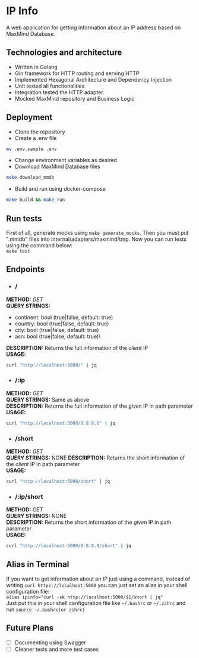 # IP Info
A web application for getting information about an IP address based on MaxMind Database.

## Technologies and architecture
- Written in Golang
- Gin framework for HTTP routing and serving HTTP
- Implemented Hexagonal Architecture and Dependency Injection
- Unit tested all functionalities
- Integration tested the HTTP adapter.
- Mocked MaxMind repository and Business Logic

## Deployment
- Clone the repository
- Create a .env file
```bash
mv .env.sample .env
```
- Change environment variables as desired
- Download MaxMind Database files
```bash
make download_mmdb
```
- Build and run using docker-compose
```bash
make build && make run
```

## Run tests
First of all, generate mocks using `make generate_mocks`. Then you must put ".mmdb" files into internal/adapters/maxmind/tmp.
Now you can run tests using the command below:\
`make test`

## Endpoints
- ### /
<b>METHOD:</b> <i>GET</i>\
<b>QUERY STRINGS:</b>
- continent: bool (true|false, default: true)
- country: bool (true|false, default: true)
- city: bool (true|false, default: true)
- asn: bool (true|false, default: true)\

<b>DESCRIPTION:</b> Returns the full information of the <i>client</i> IP\
<b>USAGE:</b>
```bash
curl "http://localhost:5000/" | jq
```
- ### /:ip
<b>METHOD:</b> <i>GET</i>\
<b>QUERY STRINGS:</b> Same as above\
<b>DESCRIPTION:</b> Returns the full information of the <i>given</i> IP in path parameter\
<b>USAGE:</b>
```bash
curl "http://localhost:5000/8.8.8.8" | jq
```
- ### /short
<b>METHOD:</b> <i>GET</i>\
<b>QUERY STRINGS:</b> NONE
<b>DESCRIPTION:</b> Returns the short information of the <i>client</i> IP in path parameter\
<b>USAGE:</b>
```bash
curl "http://localhost:5000/short" | jq
```

- ### /:ip/short
<b>METHOD:</b> <i>GET</i>\
<b>QUERY STRINGS:</b> NONE\
<b>DESCRIPTION:</b> Returns the short information of the <i>given</i> IP in path parameter\
<b>USAGE:</b>
```bash
curl "http://localhost:5000/8.8.8.8/short" | jq
```

## Alias in Terminal
If you want to get information about an IP just using a command, instead of writing `curl https://localhost:5000`
you can just set an alias in your shell configuration file:\
`alias ipinfo="curl -sk http://localhost:5000/$1/short | jq"`\
Just put this in your shell configuration file like `~/.bashrc` or `~/.zshrc` and run `source ~/.bashrc(or zshrc)`


## Future Plans
- [ ] Documenting using Swagger
- [ ] Cleaner tests and more test cases
